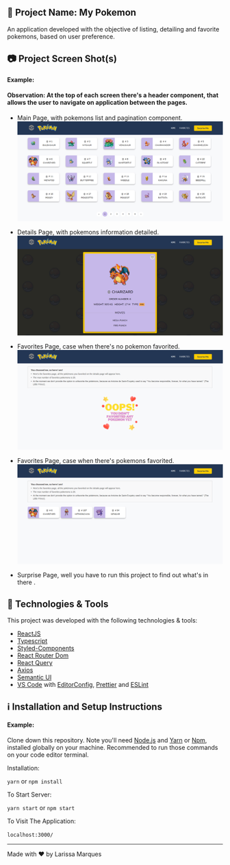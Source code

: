 ## :tada: Project Name: My Pokemon

An application developed with the objective of listing, detailing and favorite pokemons, based on user preference.

## :camera: Project Screen Shot(s)

#### Example:

<h4>
  Observation: At the top of each screen there's a header component, that allows the user to navigate on application between the pages.
</h4>

- Main Page, with pokemons list and pagination component.
  ![Screenshot](/src/assets/screenshot1.png)

- Details Page, with pokemons information detailed.
  ![Screenshot](/src/assets/screenshot2.png)

- Favorites Page, case when there's no pokemon favorited.
  ![Screenshot](/src/assets/screenshot3.png)

- Favorites Page, case when there's pokemons favorited.
  ![Screenshot](/src/assets/screenshot4.png)

- Surprise Page, well you have to run this project to find out what's in there .

## :rocket: Technologies & Tools

This project was developed with the following technologies & tools:

- [ReactJS](https://reactjs.org/)
- [Typescript](https://www.typescriptlang.org/)
- [Styled-Components](https://styled-components.com/)
- [React Router Dom](https://reactrouter.com/en/main)
- [React Query](https://react-query-v3.tanstack.com/)
- [Axios](https://github.com/axios/axios)
- [Semantic UI](https://react.semantic-ui.com/)
- [VS Code][vc] with [EditorConfig][vceditconfig], [Prettier][vcprettier] and [ESLint][vceslint]

## :information_source: Installation and Setup Instructions

#### Example:

Clone down this repository. Note you'll need [Node.js][nodejs] and [Yarn][yarn] or [Npm][npm], installed globally on your machine. Recommended to run those commands on your code editor terminal.

Installation:

`yarn` or `npm install`

To Start Server:

`yarn start` or `npm start`

To Visit The Application:

`localhost:3000/`

---

Made with ♥ by Larissa Marques

[nodejs]: https://nodejs.org/
[yarn]: https://yarnpkg.com/
[npm]: https://docs.npmjs.com/
[vc]: https://code.visualstudio.com/
[vceditconfig]: https://marketplace.visualstudio.com/items?itemName=EditorConfig.EditorConfig
[vceslint]: https://marketplace.visualstudio.com/items?itemName=dbaeumer.vscode-eslint
[vcprettier]: https://marketplace.visualstudio.com/items?itemName=esbenp.prettier-vscode
